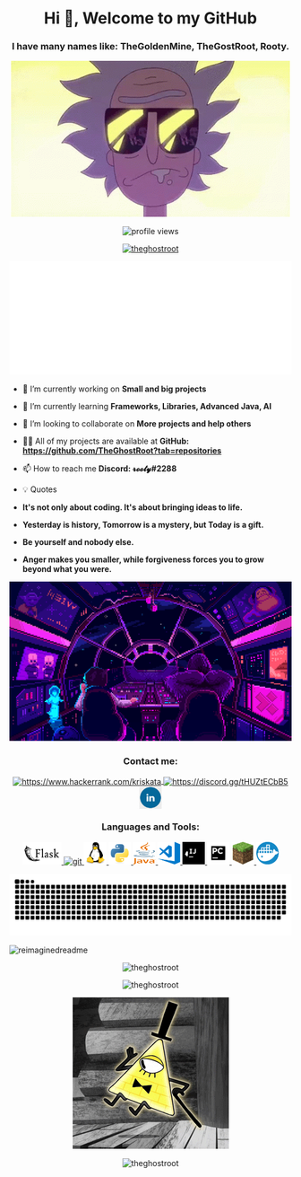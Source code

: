 <h1 align="center">Hi 👋, Welcome to my GitHub</h1>
<h3 align="center">I have many names like: TheGoldenMine, TheGostRoot, Rooty.</h3>

<!-- <p align="center"> <img src="http://forthebadge.com/images/badges/built-with-love.svg" alt="build with love" /> </p> -->

<p align="center"> <img src="https://raw.githubusercontent.com/TheGhostRoot/TheGhostRoot/ToolBox/rick.gif" alt="rick" /> </p>
<!--<p align="center"> <img src="https://raw.githubusercontent.com/TheGhostRoot/TheGhostRoot/ToolBox/line.gif" alt="rainbow line" /> </p>-->
<!--https://profile-counter.glitch.me/TheGhostRoot/count.svg-->
<p align="center"> <img src="https://komarev.com/ghpvc/?username=theghostroot&label=Profile%20views&color=0e75b6&style=flat" alt="profile views" /> </p>

<p align="center"> <a href="https://github.com/ryo-ma/github-profile-trophy"><img src="https://github-profile-trophy.vercel.app/?username=theghostroot" alt="theghostroot" /></a> </p>

<p align="center"> <img src="https://raw.githubusercontent.com/TheGhostRoot/TheGhostRoot/7dba5b09c0d9477b6d13b7b31fb709b49877e10f/music.svg" alt="music" /> </p>

- 🔭 I’m currently working on **Small and big projects**

- 🌱 I’m currently learning **Frameworks, Libraries, Advanced Java, AI**

- 👯 I’m looking to collaborate on **More projects and help others**

- 👨‍💻 All of my projects are available at **GitHub: https://github.com/TheGhostRoot?tab=repositories**

- 📫 How to reach me **Discord: 𝓻𝓸𝓸𝓽𝔂#2288**

- 💡 Quotes 
- **It's not only about coding. It's about bringing ideas to life.**
- **Yesterday is history, Tomorrow is a mystery, but Today is a gift.**
- **Be yourself and nobody else.**
- **Anger makes you smaller, while forgiveness forces you to grow beyond what you were.**

<p align="center"> <img src="https://raw.githubusercontent.com/TheGhostRoot/TheGhostRoot/ToolBox/lofi.gif" alt="lofi" /> </p>

<h3 align="center">Contact me:</h3>
<p align="center">
<a href="https://www.hackerrank.com/kriskata" target="_blank" rel="noreferrer">
  <img align="center" src="https://raw.githubusercontent.com/rahuldkjain/github-profile-readme-generator/master/src/images/icons/Social/hackerrank.svg" alt="https://www.hackerrank.com/kriskata" height="40" width="40" /</a>
<a href="https://discord.gg/tHUZtECbB5" target="_blank" rel="noreferrer">
  <img align="center" src="https://raw.githubusercontent.com/rahuldkjain/github-profile-readme-generator/master/src/images/icons/Social/discord.svg" alt="https://discord.gg/tHUZtECbB5" height="40" width="40" /></a>
<a href="https://www.linkedin.com/in/kristiyan-dinev-7a9b07265/" target="_blank" rel="noreferrer">
  <img align="center" src="https://raw.githubusercontent.com/TheGhostRoot/TheGhostRoot/ToolBox/linkedin.png" alt="https://www.linkedin.com/in/kristiyan-dinev-7a9b07265/" height="40" width="40" /></a>
</p>

<h3 align="center">Languages and Tools:</h3>
<p align="center"> 
 <!--https://raw.githubusercontent.com/TheGhostRoot/TheGhostRoot/d48a1dc73959d6a6a78633ddf51599ab09b06097/flask.svg-->
 <!--https://www.vectorlogo.zone/logos/pocoo_flask/pocoo_flask-icon.svg-->
  <a href="https://flask.palletsprojects.com/" target="_blank" rel="noreferrer"> 
    <img src="https://raw.githubusercontent.com/TheGhostRoot/TheGhostRoot/d48a1dc73959d6a6a78633ddf51599ab09b06097/flask.svg" alt="flask" width="70" height="40"/> </a> 
  <a href="https://git-scm.com/" target="_blank" rel="noreferrer"> 
    <img src="https://www.vectorlogo.zone/logos/git-scm/git-scm-icon.svg" alt="git" width="40" height="40"/> </a>
  <a href="https://www.linux.org/" target="_blank" rel="noreferrer">
    <img src="https://raw.githubusercontent.com/devicons/devicon/master/icons/linux/linux-original.svg" alt="linux" width="40" height="40"/> </a>
  <a href="https://www.python.org" target="_blank" rel="noreferrer">
    <img src="https://raw.githubusercontent.com/devicons/devicon/master/icons/python/python-original.svg" alt="python" width="40" height="40"/> </a>
  <a href="https://www.java.com/en/" target="_blank" rel="noreferrer">
    <img src="https://raw.githubusercontent.com/TheGhostRoot/TheGhostRoot/efec326298c9f12d5e6ca746bcb6654046d03465/java.svg" alt="java" width="40" height="40"/> </a>
  <a href="https://code.visualstudio.com/" target="_black" rel="noreferrer">
    <img src="https://raw.githubusercontent.com/TheGhostRoot/TheGhostRoot/ToolBox/vsc.png" alt="visual-studio-code" width="40" height="40"/> </a>
  <a href="https://www.jetbrains.com/idea/" target="_black" rel="noreferrer">
    <img src="https://raw.githubusercontent.com/TheGhostRoot/TheGhostRoot/ToolBox/intelliJ-idea.svg" alt="intelliJ-idea" width="40" height="40"/> </a>
  <a href="https://www.jetbrains.com/pycharm/" target="_black" rel="noreferrer">
    <img src="https://raw.githubusercontent.com/TheGhostRoot/TheGhostRoot/ToolBox/pycharm.svg" alt="pycharm" width="40" height="40"/> </a>
  <a href="https://www.minecraft.net/en-us/download" target="_black" rel="noreferrer">
    <img src="https://raw.githubusercontent.com/TheGhostRoot/TheGhostRoot/ToolBox/minecraft.svg" alt="minecraft" width="40" height="40"/> </a>
  <a href="https://hub.docker.com/" target="_black" rel="noreferrer">
    <img src="https://raw.githubusercontent.com/TheGhostRoot/TheGhostRoot/ToolBox/docker.png" alt="docker" width="40" height="40"/> </a>
</p>

<p align="center"> <img src="https://raw.githubusercontent.com/TheGhostRoot/TheGhostRoot/cf9035eb3a9d2c05b570d47ca2dfb508557788c5/snake.svg" alt="snake game" /> </p>

<img src="https://myreadme.vercel.app/api/embed/TheGhostRoot?panels=userstatistics,toprepositories,commitgraph" alt="reimaginedreadme" />

<p align="center">
  <img src="https://github-readme-stats.vercel.app/api/top-langs?username=theghostroot&show_icons=true&theme=dark&locale=en&layout=compact" alt="theghostroot" /></p>

<!-- <p align="center"><img src="https://raw.githubusercontent.com/TheGhostRoot/TheGhostRoot/ToolBox/game.gif" alt="terminal game" width="500" height="500" /></p> -->

<p align="center">
  <img src="https://github-readme-stats.vercel.app/api?username=theghostroot&show_icons=true&theme=tokyonight&locale=en" alt="theghostroot" /></p>

<p align="center"><img src="https://raw.githubusercontent.com/TheGhostRoot/TheGhostRoot/ToolBox/bill.gif" alt="gravity falls" /></p>

<p align="center"><img src="https://github-readme-streak-stats.herokuapp.com/?user=theghostroot&theme=dark" alt="theghostroot" /></p>
